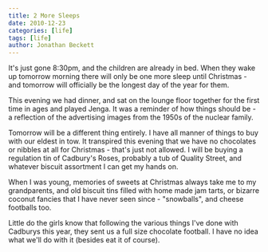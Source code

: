 ```yaml
---
title: 2 More Sleeps
date: 2010-12-23
categories: [life]
tags: [life]
author: Jonathan Beckett
---
```


It's just gone 8:30pm, and the children are already in bed. When they wake up tomorrow morning there will only be one more sleep until Christmas - and tomorrow will officially be the longest day of the year for them.

This evening we had dinner, and sat on the lounge floor together for the first time in ages and played Jenga. It was a reminder of how things should be - a reflection of the advertising images from the 1950s of the nuclear family.

Tomorrow will be a different thing entirely. I have all manner of things to buy with our eldest in tow. It transpired this evening that we have no chocolates or nibbles at all for Christmas - that's just not allowed. I will be buying a regulation tin of Cadbury's Roses, probably a tub of Quality Street, and whatever biscuit assortment I can get my hands on.

When I was young, memories of sweets at Christmas always take me to my grandparents, and old biscuit tins filled with home made jam tarts, or bizarre coconut fancies that I have never seen since - "snowballs", and cheese footballs too.

Little do the girls know that following the various things I've done with Cadburys this year, they sent us a full size chocolate football. I have no idea what we'll do with it (besides eat it of course).